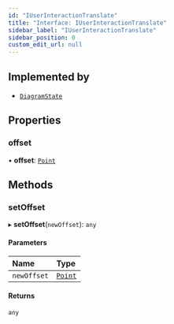 ```yaml
---
id: "IUserInteractionTranslate"
title: "Interface: IUserInteractionTranslate"
sidebar_label: "IUserInteractionTranslate"
sidebar_position: 0
custom_edit_url: null
---
```


## Implemented by

- [`DiagramState`](../classes/DiagramState.md)

## Properties

### offset

• **offset**: [`Point`](../#point)

## Methods

### setOffset

▸ **setOffset**(`newOffset`): `any`

#### Parameters

| Name | Type |
| :------ | :------ |
| `newOffset` | [`Point`](../#point) |

#### Returns

`any`
